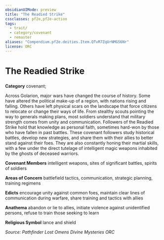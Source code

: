 ```yaml
---
obsidianUIMode: preview
title: "The Readied Strike"
cssclasses: pf2e,pf2e-action
tags:
  - trait/
  - category/covenant
  - remaster
aliases: "Compendium.pf2e.deities.Item.QTvR7ZqUrNMG56Nr"
license: ORC
---
```

# The Readied Strike

### 

**Category** covenant; 




Across Golarion, major wars have changed the course of history. Some have altered the political make-up of a region, with nations rising and falling. Others have left physical scars on the landscape that force citizens to relocate or change their ways of life. From stealthy scouts pointing the way to generals making plans, most soldiers understand that military strength comes from unity and communication. Followers of the Readied Strike hold that knowledge as personal faith, sometimes hard-won by those who have fallen in past battles. These covenant followers study historical battles, develop new strategies, and share them with their allies to better stand against their foes. They are also constantly honing their martial skills, with a few under the direct tutelage of intelligent magic weapons inhabited by the ghosts of deceased warriors.

**Covenant Members** intelligent weapons, sites of significant battles, spirits of soldiers

**Areas of Concern** battlefield tactics, communication, strategic planning, training regimens

**Edicts** encourage unity against common foes, maintain clear lines of communication during warfare, share training and tactics with allies

**Anathema** abandon or lie to allies, initiate violence against unidentified persons, refuse to train those seeking to learn

**Religious Symbol** lance and shield

*Source: Pathfinder Lost Omens Divine Mysteries*
*ORC*